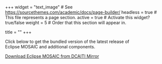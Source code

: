 +++
widget = "text_image"  # See https://sourcethemes.com/academic/docs/page-builder/
headless = true  # This file represents a page section.
active = true  # Activate this widget? true/false
weight = 5  # Order that this section will appear in.

title = ""
+++

<div class="row">
	<div class="col"></div>
	<div class="col-5">
		<div class="row">
            <p class="text-center">Click below to get the bundled version of the latest release of Eclipse&nbsp;MOSAIC and additional components.</p>            
			<a class="mosaic-btn mosaic-btn-primary" style="margin-right:0; text-align: center;" href="https://www.dcaiti.tu-berlin.de/research/simulation/download/" download>
				<i class='fa fa-download' aria-hidden='true'></i><span>Download Eclipse MOSAIC from DCAITI Mirror</span>
			</a>
		</div>
	</div>
	<div class="col"></div>
</div>
